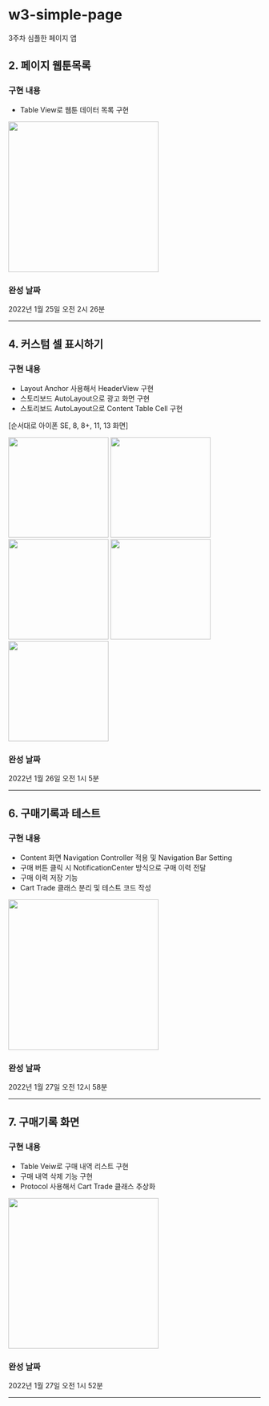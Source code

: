 # w3-simple-page
3주차 심플한 페이지 앱

## 2. 페이지 웹툰목록
### 구현 내용 
- Table View로 웹툰 데이터 목록 구현 

<img src="https://user-images.githubusercontent.com/95729473/150890831-6d219cc9-5680-4a64-9ed0-c5178f1609eb.png" width="300"/>


### 완성 날짜
2022년 1월 25일 오전 2시 26분

---

## 4. 커스텀 셀 표시하기
### 구현 내용 
- Layout Anchor 사용해서 HeaderView 구현
- 스토리보드 AutoLayout으로 광고 화면 구현
- 스토리보드 AutoLayout으로 Content Table Cell 구현

[순서대로 아이폰 SE, 8, 8+, 11, 13 화면]

<img src="https://user-images.githubusercontent.com/95729473/151095196-6f72a3ce-4fb1-4ebc-b83d-093f4e012f94.png" width="200"/> <img src="https://user-images.githubusercontent.com/95729473/151095206-f930bb78-4a6c-494d-b457-1ebd86bb27a1.png" width="200"/> <img src="https://user-images.githubusercontent.com/95729473/151095402-632fc0c3-8fab-4af5-8c84-a3189c73b9da.png" width="200"/> 
<img src="https://user-images.githubusercontent.com/95729473/151095411-8db00928-cae2-4a10-84ca-8edc7f875912.png" width="200"/> <img src="https://user-images.githubusercontent.com/95729473/151095414-362713a6-56a3-4e14-87e6-bfb68306f721.png" width="200"/>



### 완성 날짜
2022년 1월 26일 오전 1시 5분

---

## 6. 구매기록과 테스트
### 구현 내용 
- Content 화면 Navigation Controller 적용 및 Navigation Bar Setting
- 구매 버튼 클릭 시 NotificationCenter 방식으로 구매 이력 전달
- 구매 이력 저장 기능 
- Cart Trade 클래스 분리 및 테스트 코드 작성

<img src="https://user-images.githubusercontent.com/95729473/151274868-77fee267-5a41-4d2c-a8a1-8a8764f844ec.gif" width="300"/>

### 완성 날짜
2022년 1월 27일 오전 12시 58분

---

## 7. 구매기록 화면
### 구현 내용 
- Table Veiw로 구매 내역 리스트 구현
- 구매 내역 삭제 기능 구현
- Protocol 사용해서 Cart Trade 클래스 추상화 

<img src="https://user-images.githubusercontent.com/95729473/151274819-234032a1-cb68-40cb-81af-6cda3640c751.gif" width="300"/>

### 완성 날짜
2022년 1월 27일 오전 1시 52분

---
